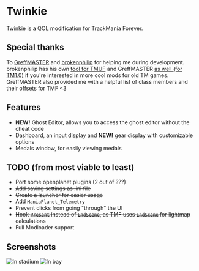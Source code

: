 # Twinkie
Twinkie is a QOL modification for TrackMania Forever.

## Special thanks
To [GreffMASTER](https://github.com/GreffMASTER) and [brokenphilip](https://github.com/brokenphilip) for helping me during development. brokenphilip has his own [tool for TMUF](https://github.com/BulbToys/TMUF) and GreffMASTER [as well (for TM1.0)](https://github.com/GreffMASTER/TMStuff) if you're interested in more cool mods for old TM games.
GreffMASTER also provided me with a helpful list of class members and their offsets for TMF <3

## Features
- **NEW!** Ghost Editor, allows you to access the ghost editor without the cheat code
- Dashboard, an input display and **NEW!** gear display with customizable options
- Medals window, for easily viewing medals

## TODO (from most viable to least)
- Port some openplanet plugins (2 out of ???)
- ~~Add saving settings as .ini file~~
- ~~Create a launcher for easier usage~~
- Add `ManiaPlanet_Telemetry`
- Prevent clicks from going "through" the UI
- ~~Hook `Present` instead of `EndScene`, as TMF uses `EndScene` for lightmap calculations~~
- Full Modloader support

## Screenshots
![In stadium](https://github.com/user-attachments/assets/6d19231c-c225-4b5d-93c6-01ef6ea28bb6)
![In bay](https://github.com/user-attachments/assets/d33827a8-d405-427a-98d2-130ff1389342)
